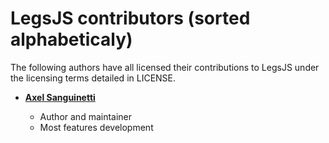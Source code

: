 LegsJS contributors (sorted alphabeticaly)
============================================

The following authors have all licensed their contributions to LegsJS
under the licensing terms detailed in LICENSE.

* **[Axel Sanguinetti](https://github.com/asanguinetti)**

  * Author and maintainer
  * Most features development
